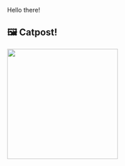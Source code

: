 Hello there!



## 🖼️ Catpost!

<sub>
    <img src="https://cdn2.thecatapi.com/images/amj.jpg" height="256">
</sub>

